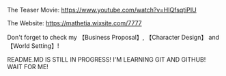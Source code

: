 The Teaser Movie: https://www.youtube.com/watch?v=HIQfsqtiPIU

The Website: https://mathetia.wixsite.com/7777

Don't forget to check my 【Business Proposal】, 【Character Design】 and 【World Setting】!

README.MD IS STILL IN PROGRESS! I'M LEARNING GIT AND GITHUB! WAIT FOR ME!
